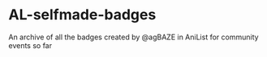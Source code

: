 # AL-selfmade-badges
An archive of all the badges created by @agBAZE in AniList for community events so far

